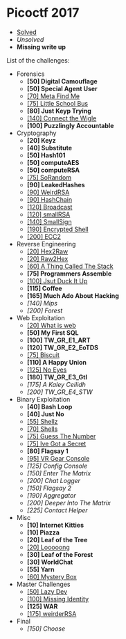 # Picoctf 2017

* [Solved](https://github.com/diogoaj/ctf-writeups/tree/master/2017/picoctf)
* *Unsolved*
* **Missing write up**

List of the challenges:

* Forensics
	* **[50] Digital Camouflage**
	* **[50] Special Agent User**
	* [[70] Meta Find Me](https://github.com/diogoaj/ctf-writeups/tree/master/2017/picoctf/forensics/MetaFindMe-70)
	* [[75] Little School Bus](https://github.com/diogoaj/ctf-writeups/tree/master/2017/picoctf/forensics/LittleSchoolBus-75)
	* **[80] Just Keyp Trying**
	* [[140] Connect the Wigle](https://github.com/diogoaj/ctf-writeups/tree/master/2017/picoctf/forensics/ConnectTheWigle-140)
	* **[100] Puzzlingly Accountable**
* Cryptography
	* **[20] Keyz**
	* **[40] Substitute**
	* **[50] Hash101**
	* **[50] computeAES**
	* **[50] computeRSA**
	* [[75] SoRandom](https://github.com/diogoaj/ctf-writeups/tree/master/2017/picoctf/cryptography/SoRandom-75)
	* **[90] LeakedHashes**
	* [[90] WeirdRSA](https://github.com/diogoaj/ctf-writeups/tree/master/2017/picoctf/cryptography/WeirdRSA-90)
	* [[90] HashChain](https://github.com/diogoaj/ctf-writeups/tree/master/2017/picoctf/cryptography/HashChain-90)
	* [[120] Broadcast](https://github.com/diogoaj/ctf-writeups/tree/master/2017/picoctf/cryptography/Broadcast-120)
	* [[120] smallRSA](https://github.com/diogoaj/ctf-writeups/tree/master/2017/picoctf/cryptography/smallRSA-120)
	* [[140] SmallSign](https://github.com/diogoaj/ctf-writeups/tree/master/2017/picoctf/cryptography/smallSign-140)
	* [[190] Encrypted Shell](https://github.com/diogoaj/ctf-writeups/tree/master/2017/picoctf/cryptography/EncryptedShell-190)
	* [[200] ECC2](https://github.com/diogoaj/ctf-writeups/tree/master/2017/picoctf/cryptography/ECC2-200)
* Reverse Engineering
	* [[20] Hex2Raw](https://github.com/diogoaj/ctf-writeups/tree/master/2017/picoctf/reverse-engineering/Hex2Raw-20)
	* [[20] Raw2Hex](https://github.com/diogoaj/ctf-writeups/tree/master/2017/picoctf/reverse-engineering/Raw2Hex-20)
	* [[60] A Thing Called The Stack](https://github.com/diogoaj/ctf-writeups/tree/master/2017/picoctf/reverse-engineering/AThingCalledTheStack-60)
	* **[75] Programmers Assemble**
	* [[100] Jsut Duck It Up](https://github.com/diogoaj/ctf-writeups/tree/master/2017/picoctf/reverse-engineering/JSutDuckItUp-100)
	* **[115] Coffee**
	* **[165] Much Ado About Hacking**
	* *[140] Mips*
	* *[200] Forest*
* Web Exploitation
	* [[20] What is web](https://github.com/diogoaj/ctf-writeups/tree/master/2017/picoctf/web-exploitation/WhatIsWeb-20)
	* **[50] My First SQL**
	* **[100] TW_GR_E1_ART**
	* **[120] TW_GR_E2_EoTDS**
	* [[75] Biscuit](https://github.com/diogoaj/ctf-writeups/tree/master/2017/picoctf/web-exploitation/Biscuit-75)
	* **[110] A Happy Union**
	* [[125] No Eyes](https://github.com/diogoaj/ctf-writeups/tree/master/2017/picoctf/web-exploitation/NoEyes-125)
	* **[180] TW_GR_E3_GtI**
	* *[175] A Kaley Ceilidh*
	* *[200] TW_GR_E4_STW*
* Binary Exploitation
	* **[40] Bash Loop**
	* **[40] Just No**
	* [[55] Shellz](https://github.com/diogoaj/ctf-writeups/tree/master/2017/picoctf/binary-exploitation/Shellz-55)
	* [[70] Shells](https://github.com/diogoaj/ctf-writeups/tree/master/2017/picoctf/binary-exploitation/Shells-70)
	* [[75] Guess The Number](https://github.com/diogoaj/ctf-writeups/tree/master/2017/picoctf/binary-exploitation/GuessTheNumber-75)
	* [[75] Ive Got a Secret](https://github.com/diogoaj/ctf-writeups/tree/master/2017/picoctf/binary-exploitation/IveGotASecret-75)
	* **[80] Flagsay 1**
	* [[95] VR Gear Console](https://github.com/diogoaj/ctf-writeups/tree/master/2017/picoctf/binary-exploitation/VRGearConsole-95)
	* *[125] Config Console*
	* *[150] Enter The Matrix*
	* *[200] Chat Logger*
	* *[150] Flagsay 2*
	* *[190] Aggregator*
	* *[200] Deeper Into The Matrix*
	* *[225] Contact Helper*
* Misc
	* **[10] Internet Kitties**
	* **[10] Piazza**
	* **[20] Leaf of the Tree**
	* [[20] Looooong](https://github.com/diogoaj/ctf-writeups/tree/master/2017/picoctf/misc/Looooong-20)
	* **[30] Leaf of the Forest**
	* **[30] WorldChat**
	* **[55] Yarn**
	* [[60] Mystery Box](https://github.com/diogoaj/ctf-writeups/tree/master/2017/picoctf/misc/MysteryBox-60)
* Master Challenges
	* [[50] Lazy Dev](https://github.com/diogoaj/ctf-writeups/tree/master/2017/picoctf/master-challenges/LazyDev-50)
	* [[100] Missing Identity](https://github.com/diogoaj/ctf-writeups/tree/master/2017/picoctf/master-challenges/MissingIdentity-100)
	* **[125] WAR**
	* [[175] weirderRSA](https://github.com/diogoaj/ctf-writeups/tree/master/2017/picoctf/master-challenges/weirderRSA-175)
* Final
	* *[150] Choose*























